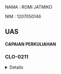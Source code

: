 NAMA : ROMI JATMIKO

NIM : 1207050146

## UAS

#### CAPAIAN PERKULIAHAN

### CLO-0211

<details>
<sumarry> Demo : Git Instalation </sumarry>

! [image : GitInstalation] (/praktikum/UAS/asset/1.png)
